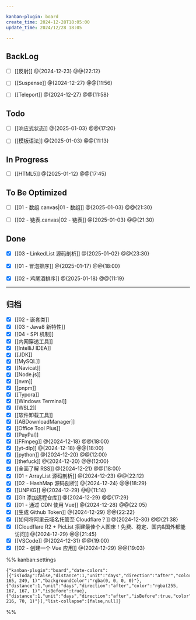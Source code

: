 ```yaml
---

kanban-plugin: board
create_time: 2024-12-28T18:05:00
update_time: 2024/12/28 18:05

---
```


## BackLog

- [ ] [[反射]] @{2024-12-23} @@{22:12}
- [ ] [[Suspense]] @{2024-12-27} @@{11:56}
- [ ] [[Teleport]] @{2024-12-27} @@{11:58}


## Todo

- [ ] [[响应式状态]] @{2025-01-03} @@{17:20}
- [ ] [[模板语法]] @{2025-01-03} @@{11:13}


## In Progress

- [ ] [[HTML5]] @{2025-01-12} @@{17:45}


## To Be Optimized

- [ ] [[01 - 数组.canvas|01 - 数组]] @{2025-01-03} @@{21:30}
- [ ] [[02 - 链表.canvas|02 - 链表]] @{2025-01-03} @@{21:30}


## Done

- [x] [[03 - LinkedList 源码剖析]] @{2025-01-02} @@{23:30}
- [x] [[01 - 冒泡排序]] @{2025-01-17} @@{18:00}
- [x] [[02 - 鸡尾酒排序]] @{2025-01-18} @@{11:19}


***

## 归档

- [x] [[02  - 嵌套类]]
- [x] [[03  - Java8 新特性]]
- [x] [[04  - SPI 机制]]
- [x] [[内网穿透工具]]
- [x] [[IntelliJ IDEA]]
- [x] [[JDK]]
- [x] [[MySQL]]
- [x] [[Navicat]]
- [x] [[Node.js]]
- [x] [[nvm]]
- [x] [[pnpm]]
- [x] [[Typora]]
- [x] [[Windows Terminal]]
- [x] [[WSL2]]
- [x] [[软件卸载工具]]
- [x] [[ABDownloadManager]]
- [x] [[Office Tool Plus]]
- [x] [[PayPal]]
- [x] [[FFmpeg]] @{2024-12-18} @@{18:00}
- [x] [[yt-dlp]] @{2024-12-18} @@{18:00}
- [x] [[python]] @{2024-12-20} @@{12:00}
- [x] [[thefuck]] @{2024-12-20} @@{12:00}
- [x] [[全面了解 RSS]] @{2024-12-21} @@{18:00}
- [x] [[01 - ArrayList 源码剖析]] @{2024-12-23} @@{22:12}
- [x] [[02 - HashMap 源码剖析]] @{2024-12-24} @@{18:29}
- [x] [[UNPKG]] @{2024-12-29} @@{11:14}
- [x] [[Git 添加远程仓库]] @{2024-12-29} @@{17:29}
- [x] [[01 - 通过 CDN 使用 Vue]] @{2024-12-28} @@{22:05}
- [x] [[生成 Github Token]] @{2024-12-29} @@{22:22}
- [x] [[如何将阿里云域名托管至 Cloudflare？]] @{2024-12-30} @@{21:38}
- [x] [[Cloudflare R2 + PicList 搭建最佳个人图床！免费、稳定、国内&国外都能访问]] @{2024-12-29} @@{21:45}
- [x] [[VSCode]] @{2024-12-31} @@{19:00}
- [x] [[02 - 创建一个 Vue 应用]] @{2024-12-29} @@{19:03}

%% kanban:settings
```
{"kanban-plugin":"board","date-colors":[{"isToday":false,"distance":1,"unit":"days","direction":"after","color":"rgba(93, 165, 249, 1)","backgroundColor":"rgba(0, 0, 0, 0)"},{"distance":1,"unit":"days","direction":"after","color":"rgba(255, 167, 167, 1)","isBefore":true},{"distance":1,"unit":"days","direction":"after","isBefore":true,"color":"rgba(70, 216, 70, 1)"}],"list-collapse":[false,null]}
```
%%